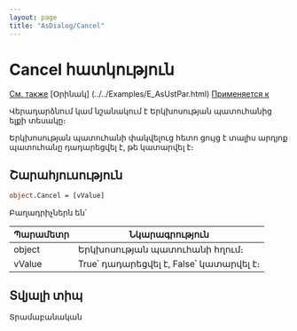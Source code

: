 ```yaml
---
layout: page
title: "AsDialog/Cancel"
---
```


# Cancel հատկություն

[См. также](../Asustpar.md) [Օրինակ] (../../Examples/E_AsUstPar.html) [Применяется к](../Asustpar.md)

Վերադարձնում կամ նշանակում է Երկխոսության պատուհանից ելքի տեսակը։

Երկխոսության պատուհանի փակվելուց հետո ցույց է տալիս արդյոք պատուհանը դադարեցվել է, թե կատարվել է։

## Շարահյուսություն

``` vb
object.Cancel = [vValue]
```
Բաղադրիչներն են՝ 


| Պարամետր | Նկարագրություն |
|--|--|
| object | Երկխոսության պատուհանի հղում։ |
| vValue | True՝ դադարեցվել է, False՝ կատարվել է։ |

## Տվյալի տիպ

Տրամաբանական
